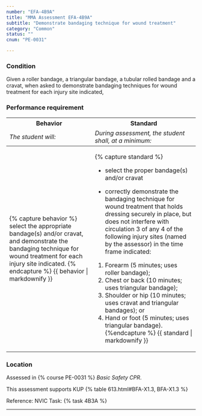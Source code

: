 ```yaml
---
number: "EFA-4B9A"
title: "MMA Assessment EFA-4B9A"
subtitle: "Demonstrate bandaging technique for wound treatment"
category: "Common"
status: ""
cnum: "PE-0031"

---
```

### Condition

Given a roller bandage, a triangular bandage, a tubular rolled bandage and a cravat, when asked to demonstrate bandaging techniques for wound treatment for each injury site indicated,

### Performance requirement 

<table width='100%' class='Guidelines'>
 <thead>
 <tr>
     <th class='thirty'>Behavior</th>
     <th class='seventy'>Standard</th>
 </tr>
 <tr>
     <td><em>The student will:</em></td>
     <td><em>During assessment, the student shall, at a minimum:</em></td>
 </tr>
 </thead>
 <tbody>
 

<tr><td>

{% capture behavior %}
select the appropriate bandage(s) and/or cravat, and demonstrate the bandaging technique for wound treatment for each injury site indicated.
{% endcapture %}
{{ behavior | markdownify }}

</td><td>

{% capture standard %}
* select the proper bandage(s) and/or cravat

* correctly demonstrate the bandaging technique for wound treatment that holds dressing securely in place, but does not interfere with circulation  3 of any 4 of the following injury sites (named by the assessor) in the time frame indicated:
 
1.  Forearm (5 minutes; uses roller bandage); 
2.  Chest or back (10 minutes; uses triangular bandage); 
3.  Shoulder or hip (10 minutes; uses cravat and triangular bandages); or 
4.  Hand or foot (5 minutes; uses triangular bandage).
{%endcapture %}
{{ standard | markdownify }}

</td></tr>



 </tbody>
 </table>

### Location

Assessed in  {% course  PE-0031 %}  *Basic Safety CPR*.

This assessment supports KUP {% table 613.html#BFA-X1.3, BFA-X1.3 %}

Reference: NVIC Task: {% task 4B3A  %}

***

